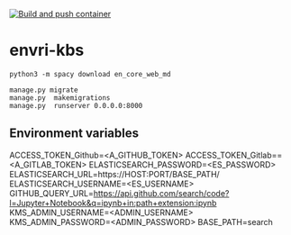 [![Build and push container](https://github.com/QCDIS/KMS-generic/actions/workflows/make-relese.yml/badge.svg)](https://github.com/QCDIS/KMS-generic/actions/workflows/make-relese.yml)

# envri-kbs

```
python3 -m spacy download en_core_web_md
```

```
manage.py migrate
manage.py  makemigrations
manage.py  runserver 0.0.0.0:8000
```

## Environment variables

ACCESS_TOKEN_Github=<A_GITHUB_TOKEN>
ACCESS_TOKEN_Gitlab==<A_GITLAB_TOKEN>
ELASTICSEARCH_PASSWORD=<ES_PASSWORD>
ELASTICSEARCH_URL=https://HOST:PORT/BASE_PATH/
ELASTICSEARCH_USERNAME=<ES_USERNAME>
GITHUB_QUERY_URL=https://api.github.com/search/code?l=Jupyter+Notebook&q=ipynb+in:path+extension:ipynb
KMS_ADMIN_USERNAME=<ADMIN_USERNAME>
KMS_ADMIN_PASSWORD=<ADMIN_PASSWORD>
BASE_PATH=search